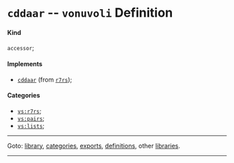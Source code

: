 

<a id='definition__vonuvoli__cddaar'></a>

# `cddaar` -- `vonuvoli` Definition


<a id='definition__vonuvoli__cddaar__kind'></a>

#### Kind

`accessor`;


<a id='definition__vonuvoli__cddaar__implements'></a>

#### Implements

 * [`cddaar`](../../r7rs/definitions/cddaar.md#definition__r7rs__cddaar) (from [`r7rs`](../../r7rs/_index.md#library__r7rs));


<a id='definition__vonuvoli__cddaar__categories'></a>

#### Categories

 * [`vs:r7rs`](../../vonuvoli/categories/vs_3a_r7rs.md#category__vonuvoli__vs_3a_r7rs);
 * [`vs:pairs`](../../vonuvoli/categories/vs_3a_pairs.md#category__vonuvoli__vs_3a_pairs);
 * [`vs:lists`](../../vonuvoli/categories/vs_3a_lists.md#category__vonuvoli__vs_3a_lists);

----

Goto: [library](../../vonuvoli/_index.md#library__vonuvoli), [categories](../../vonuvoli/categories/_index.md#toc__vonuvoli__categories), [exports](../../vonuvoli/exports/_index.md#toc__vonuvoli__exports), [definitions](../../vonuvoli/definitions/_index.md#toc__vonuvoli__definitions), other [libraries](../../_libraries.md#toc__libraries).

----

